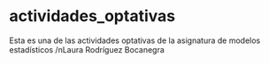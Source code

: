 # actividades_optativas
Esta es una de las actividades optativas de la asignatura de modelos estadísticos
/nLaura Rodríguez Bocanegra
